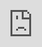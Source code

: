 ```yaml
---
title: Quartos
layout: default
---
```


<iframe src="https://hotels.cloudbeds.com/pt-br/reservas/e45cDT" 
style="position: fixed; top: 0; left: 0; width: 100%; height: 100%; border: none;" class="iframe-class" 
frameborder="0" id="cloudbeds"></iframe>